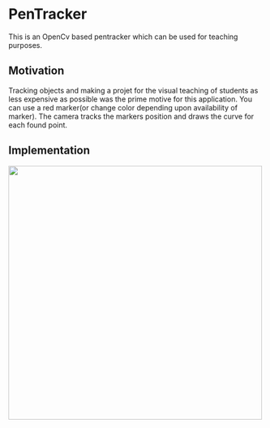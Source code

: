 # PenTracker
This is an OpenCv based pentracker which can be used for teaching purposes.

## Motivation
Tracking objects and making a projet for the visual teaching of students as less expensive as possible was the prime motive for this application. You can use a red marker(or change color depending upon availability of marker). The camera tracks the markers position and draws the curve for each found point.

## Implementation
<img src="https://github.com/AkhilDixit1998/PenTracker/blob/master/pentracker.gif" height="500">

